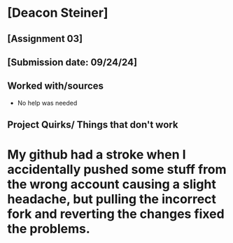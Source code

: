 # [Deacon Steiner]
## [Assignment 03]
## [Submission date: 09/24/24]
## Worked with/sources 
* No help was needed
## Project Quirks/ Things that don't work
# My github had a stroke when I accidentally pushed some stuff from the wrong account causing a slight headache, but pulling the incorrect fork and reverting the changes fixed the problems. 
